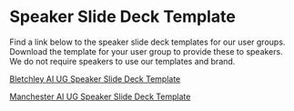# Speaker Slide Deck Template

Find a link below to the speaker slide deck templates for our user groups. Download the template for your user group to provide these to speakers. We do not require speakers to use our templates and brand.

[Bletchley AI UG Speaker Slide Deck Template](https://lewisdoesdev.sharepoint.com/:p:/s/UKAIUserGroups/EeKyzXgz-yxBq5CJM_6-j84BpqDLY0bX9p-1Et0jYzzL9Q?e=8QUAc0)

[Manchester AI UG Speaker Slide Deck Template](https://lewisdoesdev.sharepoint.com/:p:/s/UKAIUserGroups/EbB_z1Xvr0lIraUvmT4xESEBCxTLlgTbTnjZgEuaS016nQ?e=JWgQVW)